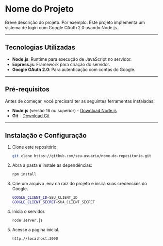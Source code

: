 # Nome do Projeto

Breve descrição do projeto. Por exemplo:
Este projeto implementa um sistema de login com Google OAuth 2.0 usando Node.js.

---

## Tecnologias Utilizadas

- **Node.js**: Runtime para execução de JavaScript no servidor.
- **Express.js**: Framework para criação do servidor.
- **Google OAuth 2.0**: Para autenticação com contas do Google.

---

## Pré-requisitos

Antes de começar, você precisará ter as seguintes ferramentas instaladas:

- **Node.js** (versão 16 ou superior) - [Download Node.js](https://nodejs.org/)
- **Git** - [Download Git](https://git-scm.com/)

---

## Instalação e Configuração

1. Clone este repositório:
   ```bash
   git clone https://github.com/seu-usuario/nome-do-repositorio.git


2. Abra a pasta e instale as dependências:
    ```bash
    npm install

3. Crie um arquivo .env na raiz do projeto e insira suas credenciais do Google.
    ```bash
    GOOGLE_CLIENT_ID=SEU_CLIENT_ID
    GOOGLE_CLIENT_SECRET=SUA_CLIENT_SECRET

4. Inicia o servidor.
    ```bash
    node server.js

5. Acesse a pagina inicial.
    ```bash
    http://localhost:3000

